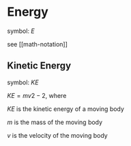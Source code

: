 # Energy

symbol: $E$

see [[math-notation]]

## Kinetic Energy

symbol: $KE$

$KE = mv2 - 2$, where

$KE$ is the kinetic energy of a moving body

$m$ is the mass of the moving body

$v$ is the velocity of the moving body
